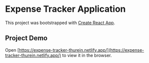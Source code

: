 # Expense Tracker Application

This project was bootstrapped with [Create React App](https://github.com/facebook/create-react-app).

## Project Demo
Open [https://expense-tracker-thurein.netlify.app/](https://expense-tracker-thurein.netlify.app/) to view it in the browser.


